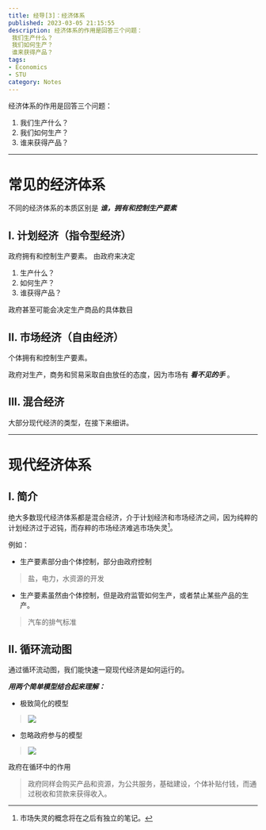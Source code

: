```yaml
---
title: 经导[3]：经济体系
published: 2023-03-05 21:15:55
description: 经济体系的作用是回答三个问题：
 我们生产什么？
 我们如何生产？
 谁来获得产品？
tags: 
- Economics
- STU
category: Notes
---
```


经济体系的作用是回答三个问题：
1. 我们生产什么？
2. 我们如何生产？
3. 谁来获得产品？

---
# 常见的经济体系
不同的经济体系的本质区别是 ***谁，拥有和控制生产要素*** 

## I. 计划经济（指令型经济）
政府拥有和控制生产要素。
由政府来决定
1. 生产什么？
2. 如何生产？
3. 谁获得产品？

政府甚至可能会决定生产商品的具体数目

## II. 市场经济（自由经济）
个体拥有和控制生产要素。

政府对生产，商务和贸易采取自由放任的态度，因为市场有 ***看不见的手*** 。


## III. 混合经济
大部分现代经济的类型，在接下来细讲。

---

# 现代经济体系

## I. 简介
绝大多数现代经济体系都是混合经济，介于计划经济和市场经济之间，因为纯粹的计划经济过于迟钝，而存粹的市场经济难逃市场失灵[^1]。

例如：
- 生产要素部分由个体控制，部分由政府控制
>盐，电力，水资源的开发
- 生产要素虽然由个体控制，但是政府监管如何生产，或者禁止某些产品的生产。
>汽车的排气标准


## II. 循环流动图
通过循环流动图，我们能快速一窥现代经济是如何运行的。

***用两个简单模型结合起来理解：***
- 极致简化的模型
>![](https://s2.loli.net/2023/03/05/ZEg1KM57CNlcmWH.png)

- 忽略政府参与的模型
>![](https://s2.loli.net/2023/03/05/bc3QYJmwAnuviWf.png)

政府在循环中的作用
>政府同样会购买产品和资源，为公共服务，基础建设，个体补贴付钱，而通过税收和贷款来获得收入。


[^1]: 市场失灵的概念将在之后有独立的笔记。